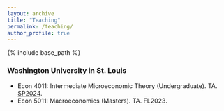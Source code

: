 ```yaml
---
layout: archive
title: "Teaching"
permalink: /teaching/
author_profile: true
---
```


{% include base_path %}

### Washington University in St. Louis
- Econ 4011: Intermediate Microeconomic Theory (Undergraduate). TA. [SP2024](https://www.brianprescott.org/teaching/ta-econ4011-sp2024.html).
- Econ 5011: Macroeconomics (Masters). TA. FL2023.
